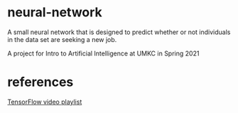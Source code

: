 # neural-network
A small neural network that is designed to predict whether or not individuals in the data set are seeking a new job.

A project for Intro to Artificial Intelligence at UMKC in Spring 2021

# references

[TensorFlow video playlist](https://www.youtube.com/playlist?list=PLhhyoLH6IjfxVOdVC1P1L5z5azs0XjMsb)